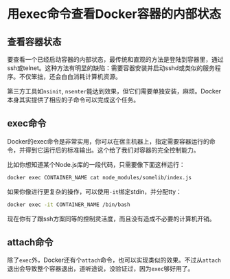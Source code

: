 # 用exec命令查看Docker容器的内部状态



## 查看容器状态

要查看一个已经启动容器的内部状态，最传统和直观的方法是登陆到容器里，通过ssh或telnet。这种方法有明显的缺陷：需要容器安装并启动sshd或类似的服务程序。不仅笨拙，还会白白消耗计算机资源。

第三方工具如`nsinit`, `nsenter`能达到效果，但它们需要单独安装，麻烦。Docker本身其实提供了相应的子命令可以完成这个任务。


## exec命令

Docker的exec命令是非常实用，你可以在宿主机器上，指定需要容器运行的命令，并得到它运行后的标准输出。这个给了我们对容器的完全控制能力。

比如你想知道某个Node.js库的一段代码，只需要像下面这样运行：

```sh
docker exec CONTAINER_NAME cat node_modules/somelib/index.js
```

如果你像进行更复杂的操作，可以使用`-it`绑定stdin，并分配tty：

```sh
docker exec -it CONTAINER_NAME /bin/bash
```

现在你有了跟ssh方案同等的控制灵活度，而且没有造成不必要的计算机开销。


## attach命令

除了`exec`外，Docker还有个`attach`命令，也可以实现类似的效果。不过从`attach`退出会导致整个容器退出，道听途说，没验证过，因为`exec`够好用了。

